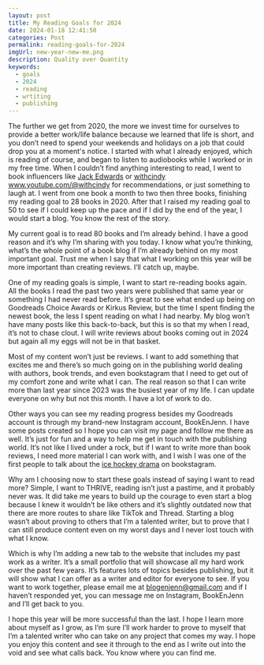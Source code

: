 ```yaml
---
layout: post
title: My Reading Goals for 2024
date: 2024-01-18 12:41:50
categories: Post
permalink: reading-goals-for-2024
imgUrl: new-year-new-me.png
description: Quality over Quantity  
keywords:
  - goals
  - 2024
  - reading
  - wrtiting
  - publishing
---
```


<!-- <img src="/assets/img/book-covers/beach-read-cover-img.png" alt="IMG Not Found" width="100%" />
- Link to image -->

The further we get from 2020, the more we invest time for ourselves to provide a better work/life balance because we learned that life is short, and you don’t need to spend your weekends and holidays on a job that could drop you at a moment's notice. I started with what I already enjoyed, which is reading of course, and began to listen to audiobooks while I worked or in my free time. When I couldn’t find anything interesting to read, I went to book influencers like [Jack Edwards](www.youtube.com/@jack_edwards) or [withcindy](www.youtube.com/@withcindy) www.youtube.com/@withcindy for recommendations, or just something to laugh at. I went from one book a month to two then three books, finishing my reading goal to 28 books in 2020. After that I raised my reading goal to 50 to see if I could keep up the pace and if I did by the end of the year, I would start a blog. You know the rest of the story.  


My current goal is to read 80 books and I’m already behind. I have a good reason and it’s why I’m sharing with you today. I know what you’re thinking, what’s the whole point of a book blog if I’m already behind on my most important goal. Trust me when I say that what I working on this year will be more important than creating reviews. I’ll catch up, maybe. 


One of my reading goals is simple, I want to start re-reading books again. All the books I read the past two years were published that same year or something I had never read before. It’s great to see what ended up being on Goodreads Choice Awards or Kirkus Review, but the time I spent finding the newest book, the less I spent reading on what I had nearby. My blog won’t have many posts like this back-to-back, but this is so that my when I read, it’s not to chase clout. I will write reviews about books coming out in 2024 but again all my eggs will not be in that basket. 


Most of my content won’t just be reviews. I want to add something that excites me and there’s so much going on in the publishing world dealing with authors, book trends, and even bookstagram that I need to get out of my comfort zone and write what I can. The real reason so that I can write more than last year since 2023 was the busiest year of my life. I can update everyone on why but not this month. I have a lot of work to do. 


Other ways you can see my reading progress besides my Goodreads account is through my brand-new Instagram account, BookEnJenn. I have some posts created so I hope you can visit my page and follow me there as well. It’s just for fun and a way to help me get in touch with the publishing world. It’s not like I lived under a rock, but if I want to write more than book reviews, I need more material I can work with, and I wish I was one of the first people to talk about the [ice hockey drama](www.reddit.com/r/HobbyDrama/comments/15yeb4u) on bookstagram. 


Why am I choosing now to start these goals instead of saying I want to read more? Simple, I want to THRIVE, reading isn’t just a pastime, and it probably never was. It did take me years to build up the courage to even start a blog because I knew it wouldn’t be like others and it’s slightly outdated now that there are more routes to share like TikTok and Thread. Starting a blog wasn’t about proving to others that I’m a talented writer, but to prove that I can still produce content even on my worst days and I never lost touch with what I know.  


Which is why I’m adding a new tab to the website that includes my past work as a writer. It’s a small portfolio that will showcase all my hard work over the past few years. It’s features lots of topics besides publishing, but it will show what I can offer as a writer and editor for everyone to see. If you want to work together, please email me at blogenjenn@gmail.com and if I haven’t responded yet, you can message me on Instagram, BookEnJenn and I’ll get back to you.  


I hope this year will be more successful than the last. I hope I learn more about myself as I grow, as I’m sure I’ll work harder to prove to myself that I’m a talented writer who can take on any project that comes my way. I hope you enjoy this content and see it through to the end as I write out into the void and see what calls back. You know where you can find me. 

